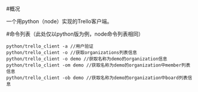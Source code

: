 #概况

一个用python（node）实现的Trello客户端。

#命令列表（此处仅以python版为例，node命令列表相同）

```shell
python/trello_client -a //用户验证
python/trello_client -o //获取organizations列表信息
python/trello_client -o demo //获取名称为demo的organization信息
python/trello_client -om demo //获取名称为demo的organization中member列表信息
python/trello_client -ob demo //获取名称为demo的organization中board列表信息
```
